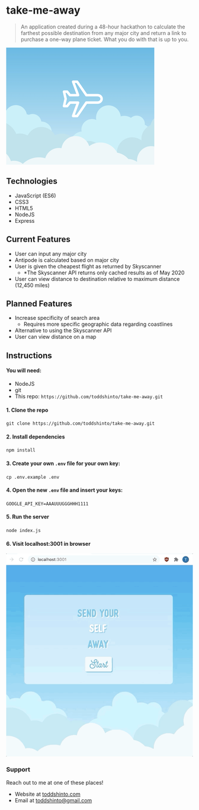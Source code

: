 # take-me-away
> An application created during a 48-hour hackathon to calculate the farthest possible destination from any major city and return a link to purchase a one-way plane ticket.  What you do with that is up to you.

![takemeaway](/logo.png)

## Technologies
* JavaScript (ES6)
* CSS3
* HTML5
* NodeJS
* Express

## Current Features
* User can input any major city
* Antipode is calculated based on major city
* User is given the cheapest flight as returned by Skyscanner
  * *The Skyscanner API returns only cached results as of May 2020
* User can view distance to destination relative to maximum distance (12,450 miles)

## Planned Features
* Increase specificity of search area
  * Requires more specific geographic data regarding coastlines
* Alternative to using the Skyscanner API
* User can view distance on a map

## Instructions
#### You will need:
* NodeJS
* git
* This repo: `https://github.com/toddshinto/take-me-away.git`
#### 1. Clone the repo
`git clone https://github.com/toddshinto/take-me-away.git`
#### 2. Install dependencies
`npm install`
#### 3. Create your own `.env` file for your own key:
`cp .env.example .env`
#### 4. Open the new `.env` file and insert your keys:
`GOOGLE_API_KEY=AAAUUUGGGHHH1111`
#### 5. Run the server
`node index.js`
#### 6. Visit localhost:3001 in browser
![start-screen](/start-screen-takeaway.gif)

### Support
Reach out to me at one of these places!
* Website at [toddshinto.com](https://toddshinto.com)
* Email at <toddshinto@gmail.com>
